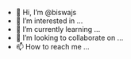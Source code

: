 - 👋 Hi, I’m @biswajs
- 👀 I’m interested in ...
- 🌱 I’m currently learning ...
- 💞️ I’m looking to collaborate on ...
- 📫 How to reach me ...

<!---
biswajs/biswajs is a ✨ special ✨ repository because its `README.md` (this file) appears on your GitHub profile.
You can click the Preview link to take a look at your changes.
--->
